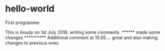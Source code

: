 # hello-world
First programme

This is Anudy on 1st July 2016. writing some comments. ****** made some changes **********
Additional comment at 10.05.... great and also making changes to previous ones.
